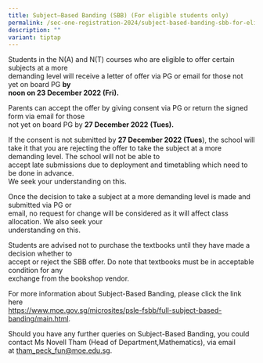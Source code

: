 ```yaml
---
title: Subject–Based Banding (SBB) (For eligible students only)
permalink: /sec-one-registration-2024/subject-based-banding-sbb-for-eligible-students-only/
description: ""
variant: tiptap
---
```

<p>Students in the N(A) and N(T) courses who are eligible to offer certain subjects at a more<br>demanding level will receive a letter of offer via PG&nbsp;<a name="_Hlk122022726"></a>or email for those not yet on board PG&nbsp;<strong>by</strong><br><strong>noon on 23 December 2022 (Fri).</strong></p>
<p>Parents can accept the offer by giving consent via PG or return the signed form via email for those&nbsp;<br>not yet on board PG&nbsp;by&nbsp;<strong>27 December 2022</strong>&nbsp;<strong>(Tues).</strong></p>
<p>If the consent is not submitted by&nbsp;<strong>27 December 2022 (Tues</strong>), the school will take it that you are rejecting the offer to take the subject at a more demanding level. The school will not be able to&nbsp;<br>accept late submissions due to deployment and timetabling which need to be done in advance.&nbsp;<br>We seek your understanding on this.</p>
<p>Once the decision to take a subject at a more demanding level is made and submitted via PG or&nbsp;<br>email, no request for change will be considered as it will affect class allocation. We also seek your&nbsp;<br>understanding on this.</p>
<p>Students are advised not to purchase the textbooks until they have made a decision whether to&nbsp;<br>accept or reject the SBB offer. Do note that textbooks must be in acceptable condition for any&nbsp;<br>exchange from the bookshop vendor.</p>
<p>For more information about Subject-Based Banding, please click the link here&nbsp;<br><a href="https://www.moe.gov.sg/microsites/psle-fsbb/full-subject-based-banding/main.html">https://www.moe.gov.sg/microsites/psle-fsbb/full-subject-based-banding/main.html</a>.</p>
<p>Should you have any further queries on Subject-Based Banding, you could contact Ms Novell Tham (Head of Department,Mathematics), via email at&nbsp;<a href="mailto:tham_peck_fun@moe.edu.sg">tham_peck_fun@moe.edu.sg</a>.</p>